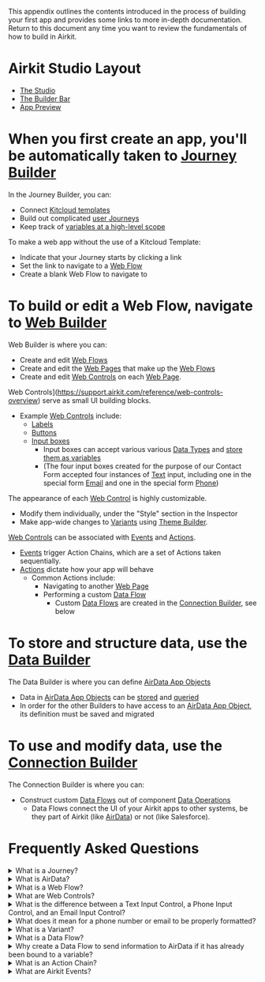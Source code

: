 This appendix outlines the contents introduced in the process of building your first app and provides some links to more in-depth documentation. Return to this document any time you want to review the fundamentals of how to build in Airkit.


# Airkit Studio Layout


* [The Studio](https://support.airkit.com/docs/the-structure-of-the-studio)
* [The Builder Bar](https://support.airkit.com/docs/introduction-to-the-builder-bar)
* [App Preview](https://support.airkit.com/docs/app-preview)


# When you first create an app, you'll be automatically taken to [Journey Builder](https://support.airkit.com/docs/journey-builder)


In the Journey Builder, you can: 


* Connect [Kitcloud templates](https://support.airkit.com/docs/kitcloud)
* Build out complicated [user Journeys](https://support.airkit.com/docs/journeys)
* Keep track of [variables at a high-level scope](https://support.airkit.com/docs/variable-scopes)


To make a web app without the use of a Kitcloud Template:


* Indicate that your Journey starts by clicking a link
* Set the link to navigate to a [Web Flow](https://support.airkit.com/docs/web-flows)
* Create a blank Web Flow to navigate to


# To build or edit a Web Flow, navigate to [Web Builder](https://support.airkit.com/docs/web-builder)


Web Builder is where you can:


* Create and edit [Web Flows](https://support.airkit.com/docs/web-flows)
* Create and edit the [Web Pages](https://support.airkit.com/reference/navigate-to-web-page-action) that make up the [Web Flows](https://support.airkit.com/docs/web-flows)
* Create and edit [Web Controls](https://support.airkit.com/reference/web-controls-overview) on each [Web Page](https://support.airkit.com/reference/navigate-to-web-page-action).


Web Controls](https://support.airkit.com/reference/web-controls-overview) serve as small UI building blocks.


* Example [Web Controls](https://support.airkit.com/reference/web-controls-overview) include:
  * [Labels](https://support.airkit.com/reference/label-web-control)
  * [Buttons](https://support.airkit.com/reference/button-web-control)
  * [Input boxes](https://support.airkit.com/reference/text-input-web-control)
    * Input boxes can accept various various [Data Types](https://support.airkit.com/reference/data-types-overview) and [store them as variables](https://support.airkit.com/reference/the-set-variable-action)
    * (The four input boxes created for the purpose of our Contact Form accepted four instances of [Text](https://support.airkit.com/docs/working-with-text-in-airscript) input, including one in the special form [Email](https://support.airkit.com/reference/the-email-variable-data-type) and one in the special form [Phone](https://support.airkit.com/reference/the-phone-variable-data-type))


The appearance of each [Web Control](https://support.airkit.com/reference/web-controls-overview) is highly customizable.


* Modify them individually, under the "Style" section in the Inspector
* Make app-wide changes to [Variants](https://support.airkit.com/docs/working-with-themes-and-control-variants) using [Theme Builder](https://support.airkit.com/docs/styling-with-themes).


[Web Controls](https://support.airkit.com/reference/web-controls-overview) can be associated with [Events](doc:control-events) and [Actions](https://support.airkit.com/docs/action-builder).

* [Events](doc:events) trigger Action Chains, which are a set of Actions taken sequentially. 
* [Actions](https://support.airkit.com/docs/action-builder) dictate how your app will behave
  * Common Actions include:
    * Navigating to another [Web Page](https://support.airkit.com/reference/navigate-to-web-page-action)
    * Performing a custom [Data Flow](https://support.airkit.com/docs/data-flows)
      * Custom [Data Flows](https://support.airkit.com/docs/data-flows) are created in the [Connection Builder](https://support.airkit.com/docs/connection-builder), see below


# To store and structure data, use the [Data Builder](https://support.airkit.com/docs/data-builder)


The Data Builder is where you can define [AirData App Objects](https://support.airkit.com/docs/airdata-app-objects)


* Data in [AirData App Objects](https://support.airkit.com/docs/airdata-app-objects) can be [stored](https://support.airkit.com/docs/working-with-data) and [queried](https://support.airkit.com/docs/airdata-querying-capabilities)
* In order for the other Builders to have access to an [AirData App Object](https://support.airkit.com/docs/airdata-app-objects), its definition must be saved and migrated


# To use and modify data, use the [Connection Builder](https://support.airkit.com/docs/connection-builder)


The Connection Builder is where you can: 


* Construct custom [Data Flows](https://support.airkit.com/docs/data-flows) out of component [Data Operations](https://support.airkit.com/reference/data-operation-overview)
  * Data Flows connect the UI of your Airkit apps to other systems, be they part of Airkit (like [AirData](doc:airdata)) or not (like Salesforce).


# Frequently Asked Questions

<details>
  <summary>What is a Journey?</summary>

#### Journeys

**Journeys** are a means of conceptualizing how Airkit keeps track of where users are within the flow of the application, as well as what they've done, entered, or requested in the process of going through it.

A **Journey** starts when a user first begins to go through the flow of an app. This can happen in a multitude of ways, but regardless of how a **Journey** starts, it spans all of the user's interactions with that app, across all relevant channels, as long as the app has some way of recognizing the **Journey**.

For more on how to conceptualize Journeys in Airkit, see [Journeys](doc:journeys).

</details>


<details>
  <summary>What is AirData?</summary>

#### AirData

**AirData** is a datastore tied to an Airkit app's profile, allowing records to be stored for collection or retrieval, even after a user has closed the app or ended their [Journey](doc:journeys). Information within **AirData** is structured according to AirData App Objects. For more information on how data is structured in **AirData**, see documentation on [AirData App Objects](doc:airdata-app-objects).

Once stored in **AirData**, information can be used or analyzed in a variety of ways, both outside and within Airkit apps. The article [AirData Querying Capabilities](doc:airdata-querying-capabilities) dives deeper into how to access information stored in **AirData**.

</details>

<details>
  <summary>What is a Web Flow?</summary>

#### Web Flows

**Web Flows** are containers for Web Pages. A user's Journey will frequently consist of multiple Web Pages, which will be sorted into **Web Flows**. Each **Web Flow** is typically built around a particular purpose, such as collecting a user's contact information.

Because the application being made in this tutorial is, by design, very simple, it consists of only a single **Web Flow**. However, Airkit applications can consist of any number of **Web Flows**, and when building out long, complicated Journeys, properly designated **Web Flows** are an important component of keeping app components organized.

The article [Web Flows](doc:web-flows) goes into more depth on what **Web Flows** are and how they are used.

</details>

<details>
  <summary>What are Web Controls?</summary>

#### Web Controls

**Web Controls** are basic UI building blocks that allow users to interact with a web app. They’re things like [Buttons](ref:button-web-control), [input boxes](ref:text-input-web-control), and [Progress Bars](ref:progress-bar-web-control). Much like how Web Pages are the component parts of Web Flows, **Web Controls** are the component parts of Web Pages.

Each **Web Control** is different, because each component part of a Web Page must interact with users in a different way. [Labels](ref:label-web-control), for instance, only need to be read, where as [Text Input Boxes](ref:text-input-web-control) must be able to bind user input to a variable that can be called on at some point downstream. 

All **Web Controls**: 

* Effect the current page UI or functionality. (Most are visual but some act as containers or add invisible functionality to the web application.)
* Use properties to control their style and behavior.
* Are constructed in a "tree" structure that allows controls to contain children controls but always roll up to the page at the top level.

For a deeper dive into individual **Web Controls**, see [the associated reference documents](ref:web-controls-overview).

</details>

<details>
  <summary>What is the difference between a Text Input Control, a Phone Input Control, and an Email Input Control?</summary>

#### Built-in validation

The Text Input Control, Phone Input Control, and Email Input Control all accept [strings](ref:the-text-variable-data-type) as user input. (In Airkit, both [Phone](ref:the-phone-variable-data-type) and [Email](doc:email) types are subcategories of Text.) However, while the Text Input Control accepts any and all strings as valid input and binds them to the associated variable, the Phone and Email Input Controls first run a test to confirm that the string the user gave was a properly-formatted phone number or email (respectively) before binding the input to the associated variable. If the string the user gave was not properly formatted, the associated variable will remain ```NULL```. 

Note that while this built-in validation process prevents your Airkit apps from saving inappropriately-formatted data, it does not automatically communicate any part of this validation process to users. If you want to include intuitive error messages in your applications, you can construct them according to the process outlined in [Validation of Forms and User Data](doc:validation-of-forms-and-user-data).    

</details>

<details>
  <summary>What does it mean for a phone number or email to be properly formatted?</summary>

<br>

Airkit defines the Phone and Email data types so that they must fulfill certain criteria. For instance, a Phone must contain a country code as well as the appropriate number of digits, while an Email must contain the '@' symbol followed by a domain name that includes a recognized top-level domain.

Under the hood, the Phone Input Control uses the [ISPHONE](ref:isphone) function to test if a user has given a valid Phone data type, and the Email Input Control uses the [ISEMAIL](ref:isemail) function to test if a user has given a valid Email data type. See function documentation for more details on what the Phone and Email Input Controls will accept as valid.

</details>

<details>
  <summary>What is a Variant?</summary>

#### Variants

A **Variant** is a set of styling properties for a specific Web Control, similar to a class in CSS. If you're not familiar with CSS classes, you might compare Web Controls and Variants to dinnerware. Plates, cups, and forks are all like different web controls: they each have a particular function, and this is reflected in aspects of their appearance. However, not all plates look the same. A square red plate and a round blue plate are both capable of serving as plates and are simply styled differently. If you are deciding whether to set your table with your blue plates or your red plates, this is like choosing between different **Variants** of plates.

Every Web Control has associated **Variants**: cosmetic variations that appear differently but function identically. **Variants** can be edited in [Theme Builder](https://support.airkit.com/docs/theme-builder) and then used as defaults when adding new Web Controls. For instance, within a single application, you might create two **Variants** of button: a rectangular one in red, and a round one in blue. Any changes made to existing **Variants** also apply retroactively: existing Web Controls previously styled according to the old default will immediately take the form specified by the new default. This allows for consistent branding throughout the entirety of each user's Journey, and it also makes it easy to see how different combinations of colors, fonts, and graphics look together. 

</details>

<details>
  <summary>What is a Data Flow?</summary>

#### Data Flows

**Data Flows** are custom connections. Conceptually, **Data Flows** work like functions: they take in input, process it, and return the resulting output (if applicable). **Data Flows** are primarily used to connect the front-end of Airkit apps to back-end systems, be they are part of Airkit (such as AirData) or external (such as Salesforce). Any data processing that must occur in order to make these connections smoothly will also be done within a **Data Flow**. For instance, if an API request returns a JSON object from which only a single attribute is worth displaying to the app user, it is within a **Data Flow** that the relevant information will be isolated. 


For a deeper discussion on **Data Flows**, see [this article](https://support.airkit.com/docs/data-flows). For more information on the different kinds of Data Operations available, see the [Data Operations Overview](https://support.airkit.com/reference/data-operation-overview).

</details>

<details>
  <summary>Why create a Data Flow to send information to AirData if it has already been bound to a variable?</summary>

#### Working with Data

When a value is bound to a variable, that value is tied to an individual [Journey](doc:journeys). This simplifies the process of keeping track of information in the short term. If our contact form becomes published, and both Alice and Bob fill it out at the same time, the value of **name_input** will be different in Alice's Journey than in Bob's. Airkit will handle the details of keeping them separate.

However, outside of any Journey, we, the app builders, might want to access certain information collected from all uses of our application. Upon sending out a Contact Form, for instance, we will likely want to be able to access information submitted by everyone, on every Journey, and thus we want to collect all relevant information in one easily-accessible place: AirData. (Note that while, in the case of creating a simple Contact Form, all bound variables are relevant, this will not always be the case. AirData App Objects are customizable precisely so that builders can store information in the way that is most conducive to their use case, rather than being bogged down by automatically-collected but ultimately cumbersome data.)

For a deeper diving into how data is conceptualized in Airkit as well as the crucial difference between binding data to a variable and saving it to AirData, check out [Working with Data](doc:working-with-data).

</details>

<details>
  <summary>What is an Action Chain?</summary>

#### Actions

An **Action Chain** is a series of Actions taken sequentially.

**Actions** are a broad category. They can be do everything from [run a Data Flow](ref:the-run-data-flow-action) to [create a timer](ref:the-create-timer-action). There's also the [Condition](ref:the-condition-action) Action, which makes it possible to create branching **Action Chains**, where different **Actions** are taken depending on whether or not certain conditions are met.

For more on how to created an **Action Chain**, see [Action Builder](doc:action-builder), which is where **Action Chains** are defined. For more on the different kinds of **Actions** that can be taken, see [the reference documentation](ref:analytics-identify-action) 

</details>

</details>

<details>
  <summary>What are Airkit Events?</summary>

#### Airkit Events

In the context of the Airkit platform, **Events** refer to any catalyst that might trigger an [Action Chain](https://support.airkit.com/docs/action-builder). All Action Chains are associated with a particular **Event**. It is when – and only when – an **Event** is fired that its associated Action Chain is performed.

At its core, an **Event** is a piece of information that tells the platform something happened and might include optional metadata about the Actions that will consequently be taken. Not all **Events** will be associated with an Action Chain. An **Event** merely signals that the platform must check and see if there are any Actions to take. In this way, an **Event** like a letter: it's sent from somewhere, but ultimately once it gets to the recipient, the recipient decides what they do with it. The letter might spur some action, or it might be thrown directly in the trash.

When we say that **Events** tell the platform "something happened," we are being deliberately vague. All kind of things might trigger **Events**. A user clicking a [Button Web Control](https://support.airkit.com/reference/button-web-control) is an **Event**, as is the [instance before sending an SMS message](https://support.airkit.com/reference/decision-menu-control), as is updating a [Web Flow](https://support.airkit.com/docs/web-flows).

</details>